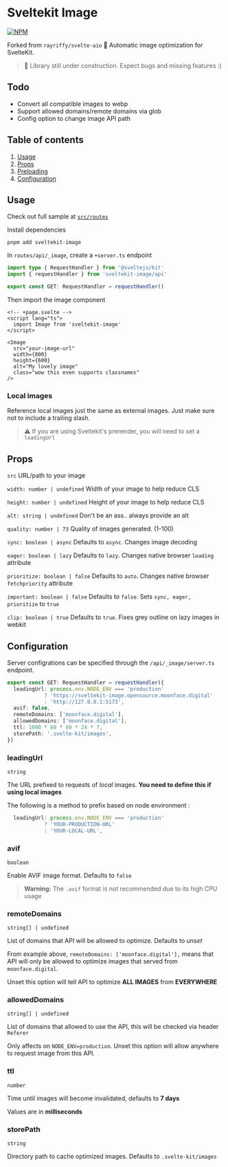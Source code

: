# Sveltekit Image

[![NPM](https://img.shields.io/npm/v/sveltekit-image)](https://www.npmjs.com/package/sveltekit-image)

Forked from `rayriffy/svelte-aio` 🤍 Automatic image optimization for SvelteKit.

> 🚧 Library still under construction. Expect bugs and missing features :) 

## Todo
- Convert all compatible images to webp
- Support allowed domains/remote domains via glob
- Config option to change image API path

## Table of contents

1. [Usage](#usage)
2. [Props](#props)
3. [Preloading](#preloading)
4. [Configuration](#configuration)

## Usage

Check out full sample at [`src/routes`](./src/routes)

Install dependencies

```
pnpm add sveltekit-image
```

In `routes/api/_image`, create a `+server.ts` endpoint

```ts
import type { RequestHandler } from '@sveltejs/kit'
import { requestHandler } from 'sveltekit-image/api'

export const GET: RequestHandler = requestHandler()
```

Then import the image component

```svelte
<!-- +page.svelte -->
<script lang="ts">
  import Image from 'sveltekit-image'
</script>

<Image
  src="your-image-url"
  width={800}
  height={600}
  alt="My lovely image"
  class="wow this even supports classnames"
/>
```

### Local images
Reference local images just the same as external images. Just make sure not to include a trailing slash.

> ⚠️ If you are using Sveltekit's prerender, you will need to set a `leadingUrl`

## Props

`src`
URL/path to your image

`width: number | undefined`
Width of your image to help reduce CLS

`height: number | undefined`
Height of your image to help reduce CLS

`alt: string | undefined`
Don't be an ass.. always provide an alt

`quality: number | 73`
Quality of images generated. (1-100)

`sync: boolean | async`
Defaults to `async`. Changes image decoding

`eager: boolean | lazy`
Defaults to `lazy`. Changes native browser `loading` attribute

`prioritize: boolean | false`
Defaults to `auto`. Changes native browser `fetchpriority` attribute

`important: boolean | false`
Defaults to `false`. Sets `sync, eager, prioritize` to `true`

`clip: boolean | true`
Defaults to `true`. Fixes grey outline on lazy images in webkit

## Configuration

Server configrations can be specified through the `/api/_image/server.ts` endpoint.

```ts
export const GET: RequestHandler = requestHandler({
  leadingUrl: process.env.NODE_ENV === 'production'
			? 'https://sveltekit-image.opensource.moonface.digital'
			: 'http://127.0.0.1:5173',
  avif: false,
  remoteDomains: ['moonface.digital'],
  allowedDomains: ['moonface.digital'],
  ttl: 1000 * 60 * 60 * 24 * 7,
  storePath: '.svelte-kit/images',
})
```

### leadingUrl

`string`

The URL prefixed to requests of *local* images. **You need to define this if using local images**

The following is a method to prefix based on node environment :
```ts
  leadingUrl: process.env.NODE_ENV === 'production'
			? 'YOUR-PRODUCTION-URL'
			: 'YOUR-LOCAL-URL',
```

### avif

`boolean`

Enable AVIF image format. Defaults to `false`

> **Warning:** The `.avif` format is not recommended due to its high CPU usage

### remoteDomains

`string[] | undefined`

List of domains that API will be allowed to optimize. Defaults to _unset_

From example above, `remoteDomains: ['moonface.digital'],` means that API will only be allowed to optimize images that served from `moonface.digital`.

Unset this option will tell API to optimize **ALL IMAGES** from **EVERYWHERE**

### allowedDomains

`string[] | undefined`

List of domains that allowed to use the API, this will be checked via header `Referer`

Only affects on `NODE_ENV=production`. Unset this option will allow anywhere to request image from this API.

### ttl

`number`

Time until images will become invalidated, defaults to **7 days**

Values are in **milliseconds**

### storePath

`string`

Directory path to cache optimized images. Defaults to `.svelte-kit/images`
